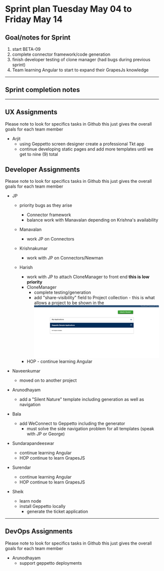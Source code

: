 # Sprint plan Tuesday May 04 to Friday May 14

## Goal/notes for Sprint

1. start BETA-09
2. complete connector framework/code generation
3. finish developer testing of clone manager (had bugs during previous sprint)
4. Team learning Angular to start to expand their GrapesJs knowledge

---

## Sprint completion notes

---

## UX Assignments

Please note to look for specifics tasks in Github this just gives the overall goals for each team member

- Arjit
  - using Geppetto screen designer create a professional Tkt app
  - continue developing static pages and add more templates until we get to nine (9) total

## Developer Assignments

Please note to look for specifics tasks in Github this just gives the overall goals for each team member

- JP
  - priority bugs as they arise
    - Connector framework
    - balance work with  Manavalan depending on Krishna's availability

  - Manavalan
    - work JP on  Connectors

  - Krishnakumar
    - work with JP on Connectors/Newman

  - Harish
    - work with JP to attach CloneManager to front end **this is low priority**
    - CloneManager
      - complete testing/generation
      - add "share-visibility" field to Project collection - this is what allows a project to be shown in the ![sample app section](./sample-shared-section.png "Geppetto Sample Applications Section")
    - HOP - continue learning Angular

- Naveenkumar
  - moved on to another project

- Arunodhayam
  - add a "Silent Nature" template including generation as well as navigation

- Bala
  - add WeConnect to Geppetto including the generator
    - must solve the side navigation problem for all templates (speak with JP or George)

- Sundarapandeeswar
  - continue learning Angular
  - HOP continue to learn GrapesJS

- Surendar
  - continue learning Angular
  - HOP continue to learn  GrapesJS

- Sheik
  - learn node
  - install Geppetto locally
    - generate the ticket application

---

## DevOps Assignments

Please note to look for specifics tasks in Github this just gives the overall goals for each team member

- Arunodhayam
  - support geppetto deployments
